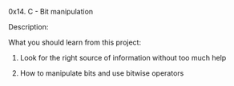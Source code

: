 0x14. C - Bit manipulation

Description:

What you should learn from this project:

1. Look for the right source of information without too much help

2. How to manipulate bits and use bitwise operators
